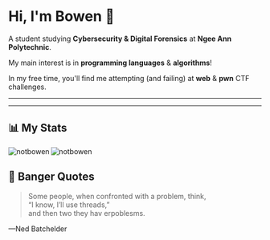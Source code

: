 # Hi, I'm Bowen 👋

A student studying **Cybersecurity & Digital Forensics** at **Ngee Ann Polytechnic**.

My main interest is in **programming languages** & **algorithms**!

In my free time, you'll find me attempting (and failing) at **web** & **pwn** CTF challenges.

---

<!--START_SECTION:waka-->
<!--END_SECTION:waka-->

---

## 📊 My Stats

<p>
  <img align="left" src="https://github-readme-stats.vercel.app/api/top-langs?username=notbowen&show_icons=true&locale=en&layout=compact&theme=gruvbox" alt="notbowen" />
  <img align="center" src="https://github-readme-stats.vercel.app/api?username=notbowen&show_icons=true&locale=en&theme=gruvbox&include_all_commits=true" alt="notbowen" />
</p>

## 💬 Banger Quotes

> Some people, when confronted with a problem, think,  
“I know, I’ll use threads,”  
and then two they hav erpoblesms.
 
—Ned Batchelder
